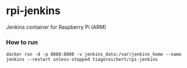 # rpi-jenkins
Jenkins container for Raspberry Pi (ARM)

### How to run

```console
docker run -d -p 8080:8080 -v jenkins_data:/var/jenkins_home --name jenkins --restart unless-stopped tiagoreichert/rpi-jenkins
```